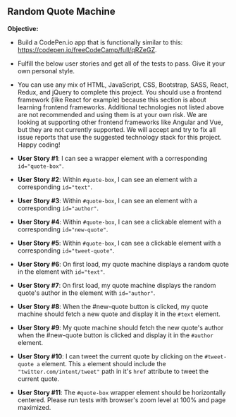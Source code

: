 ## Random Quote Machine

**Objective:** 
* Build a CodePen.io app that is functionally similar to this: https://codepen.io/freeCodeCamp/full/qRZeGZ.
* Fulfill the below user stories and get all of the tests to pass. Give it your own personal style.
* You can use any mix of HTML, JavaScript, CSS, Bootstrap, SASS, React, Redux, and jQuery to complete this project. You should use a frontend framework (like React for example) because this section is about learning frontend frameworks. Additional technologies not listed above are not recommended and using them is at your own risk. We are looking at supporting other frontend frameworks like Angular and Vue, but they are not currently supported. We will accept and try to fix all issue reports that use the suggested technology stack for this project. Happy coding!

* **User Story #1**: I can see a wrapper element with a corresponding ```id="quote-box"```.
* **User Story #2**: Within ```#quote-box```, I can see an element with a corresponding ```id="text"```.
* **User Story #3**: Within ```#quote-box```, I can see an element with a corresponding ```id="author"```.
* **User Story #4**: Within ```#quote-box```, I can see a clickable element with a corresponding ```id="new-quote"```.
* **User Story #5**: Within ```#quote-box```, I can see a clickable element with a corresponding ```id="tweet-quote"```.
* **User Story #6**: On first load, my quote machine displays a random quote in the element with ```id="text"```.
* **User Story #7**: On first load, my quote machine displays the random quote's author in the element with ```id="author"```.
* **User Story #8**: When the #new-quote button is clicked, my quote machine should fetch a new quote and display it in the ```#text``` element.
* **User Story #9**: My quote machine should fetch the new quote's author when the #new-quote button is clicked and display it in the ```#author``` element.
* **User Story #10**: I can tweet the current quote by clicking on the ```#tweet-quote a``` element. This ```a``` element should include the ```"twitter.com/intent/tweet"``` path in it's ```href``` attribute to tweet the current quote.
* **User Story #11**: The ```#quote-box``` wrapper element should be horizontally centered. Please run tests with browser's zoom level at 100% and page maximized.